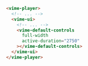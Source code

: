 ```html {5-8} title="example.html"
<vime-player>
  <!-- ... -->
  <vime-ui>
    <!-- ... -->
    <vime-default-controls
      full-width
      active-duration="2750"
    ></vime-default-controls>
  </vime-ui>
</vime-player>
```
